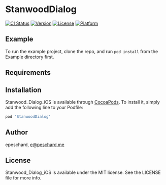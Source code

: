 # StanwoodDialog

[![CI Status](http://img.shields.io/travis/epeschard/Stanwood_Dialog_iOS.svg?style=flat)](https://travis-ci.org/epeschard/Stanwood_Dialog_iOS)
[![Version](https://img.shields.io/cocoapods/v/Stanwood_Dialog_iOS.svg?style=flat)](http://cocoapods.org/pods/Stanwood_Dialog_iOS)
[![License](https://img.shields.io/cocoapods/l/Stanwood_Dialog_iOS.svg?style=flat)](http://cocoapods.org/pods/Stanwood_Dialog_iOS)
[![Platform](https://img.shields.io/cocoapods/p/Stanwood_Dialog_iOS.svg?style=flat)](http://cocoapods.org/pods/Stanwood_Dialog_iOS)

## Example

To run the example project, clone the repo, and run `pod install` from the Example directory first.

## Requirements

## Installation

Stanwood_Dialog_iOS is available through [CocoaPods](http://cocoapods.org). To install
it, simply add the following line to your Podfile:

```ruby
pod 'StanwoodDialog'
```

## Author

epeschard, e@peschard.me

## License

Stanwood_Dialog_iOS is available under the MIT license. See the LICENSE file for more info.
